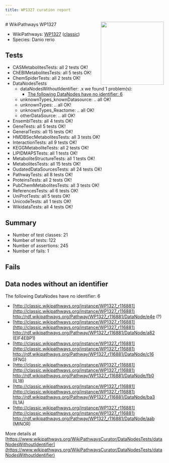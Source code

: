 ```yaml
---
title: WP1327 curation report
---
```


<img style="float: right; width: 200px" src="https://upload.wikimedia.org/wikipedia/commons/thumb/8/83/Wplogo_with_text_500.png/640px-Wplogo_with_text_500.png" />
# WikiPathways WP1327

* WikiPathways: [WP1327](https://wikipathways.org/pathways/WP1327) ([classic](https://classic.wikipathways.org/instance/WP1327))
* Species: Danio rerio
## Tests
* CASMetabolitesTests: all 2 tests OK!
* ChEBIMetabolitesTests: all 5 tests OK!
* ChemSpiderTests: all 2 tests OK!
* DataNodesTests
    * dataNodesWithoutIdentifier: .x we found 1 problem(s):
        * [The following DataNodes have no identifier: 6](#d2d32fa5)
    * unknownTypes_knownDatasource: .. all OK!
    * unknownTypes: .. all OK!
    * unknownTypes_Reactome: .. all OK!
    * otherDataSource: .. all OK!
* EnsemblTests: all 4 tests OK!
* GeneTests: all 5 tests OK!
* GeneralTests: all 15 tests OK!
* HMDBSecMetabolitesTests: all 3 tests OK!
* InteractionTests: all 9 tests OK!
* KEGGMetaboliteTests: all 2 tests OK!
* LIPIDMAPSTests: all 1 tests OK!
* MetaboliteStructureTests: all 1 tests OK!
* MetabolitesTests: all 15 tests OK!
* OudatedDataSourcesTests: all 24 tests OK!
* PathwayTests: all 8 tests OK!
* ProteinsTests: all 2 tests OK!
* PubChemMetabolitesTests: all 3 tests OK!
* ReferencesTests: all 6 tests OK!
* UniProtTests: all 5 tests OK!
* UnicodeTests: all 1 tests OK!
* WikidataTests: all 4 tests OK!


## Summary

* Number of test classes: 21
* Number of tests: 122
* Number of assertions: 245
* Number of fails: 1

## Fails

<a name="d2d32fa5" />

## Data nodes without an identifier

The following DataNodes have no identifier: 6

* [http://classic.wikipathways.org/instance/WP1327_r116881](http://classic.wikipathways.org/instance/WP1327_r116881) http://rdf.wikipathways.org/Pathway/WP1327_r116881/DataNode/e4e (?)
* [http://classic.wikipathways.org/instance/WP1327_r116881](http://classic.wikipathways.org/instance/WP1327_r116881) http://rdf.wikipathways.org/Pathway/WP1327_r116881/DataNode/a82 (EIF4EBP1)
* [http://classic.wikipathways.org/instance/WP1327_r116881](http://classic.wikipathways.org/instance/WP1327_r116881) http://rdf.wikipathways.org/Pathway/WP1327_r116881/DataNode/c16 (IFNG)
* [http://classic.wikipathways.org/instance/WP1327_r116881](http://classic.wikipathways.org/instance/WP1327_r116881) http://rdf.wikipathways.org/Pathway/WP1327_r116881/DataNode/fb0 (IL18)
* [http://classic.wikipathways.org/instance/WP1327_r116881](http://classic.wikipathways.org/instance/WP1327_r116881) http://rdf.wikipathways.org/Pathway/WP1327_r116881/DataNode/ba3 (IL1A)
* [http://classic.wikipathways.org/instance/WP1327_r116881](http://classic.wikipathways.org/instance/WP1327_r116881) http://rdf.wikipathways.org/Pathway/WP1327_r116881/DataNode/aab (MINOR)


More details at [https://www.wikipathways.org/WikiPathwaysCurator/DataNodesTests/dataNodesWithoutIdentifier](https://www.wikipathways.org/WikiPathwaysCurator/DataNodesTests/dataNodesWithoutIdentifier)

